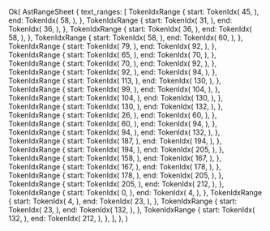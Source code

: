 Ok(
    AstRangeSheet {
        text_ranges: [
            TokenIdxRange {
                start: TokenIdx(
                    45,
                ),
                end: TokenIdx(
                    58,
                ),
            },
            TokenIdxRange {
                start: TokenIdx(
                    31,
                ),
                end: TokenIdx(
                    36,
                ),
            },
            TokenIdxRange {
                start: TokenIdx(
                    36,
                ),
                end: TokenIdx(
                    58,
                ),
            },
            TokenIdxRange {
                start: TokenIdx(
                    58,
                ),
                end: TokenIdx(
                    60,
                ),
            },
            TokenIdxRange {
                start: TokenIdx(
                    79,
                ),
                end: TokenIdx(
                    92,
                ),
            },
            TokenIdxRange {
                start: TokenIdx(
                    65,
                ),
                end: TokenIdx(
                    70,
                ),
            },
            TokenIdxRange {
                start: TokenIdx(
                    70,
                ),
                end: TokenIdx(
                    92,
                ),
            },
            TokenIdxRange {
                start: TokenIdx(
                    92,
                ),
                end: TokenIdx(
                    94,
                ),
            },
            TokenIdxRange {
                start: TokenIdx(
                    113,
                ),
                end: TokenIdx(
                    130,
                ),
            },
            TokenIdxRange {
                start: TokenIdx(
                    99,
                ),
                end: TokenIdx(
                    104,
                ),
            },
            TokenIdxRange {
                start: TokenIdx(
                    104,
                ),
                end: TokenIdx(
                    130,
                ),
            },
            TokenIdxRange {
                start: TokenIdx(
                    130,
                ),
                end: TokenIdx(
                    132,
                ),
            },
            TokenIdxRange {
                start: TokenIdx(
                    26,
                ),
                end: TokenIdx(
                    60,
                ),
            },
            TokenIdxRange {
                start: TokenIdx(
                    60,
                ),
                end: TokenIdx(
                    94,
                ),
            },
            TokenIdxRange {
                start: TokenIdx(
                    94,
                ),
                end: TokenIdx(
                    132,
                ),
            },
            TokenIdxRange {
                start: TokenIdx(
                    187,
                ),
                end: TokenIdx(
                    194,
                ),
            },
            TokenIdxRange {
                start: TokenIdx(
                    194,
                ),
                end: TokenIdx(
                    205,
                ),
            },
            TokenIdxRange {
                start: TokenIdx(
                    158,
                ),
                end: TokenIdx(
                    167,
                ),
            },
            TokenIdxRange {
                start: TokenIdx(
                    167,
                ),
                end: TokenIdx(
                    178,
                ),
            },
            TokenIdxRange {
                start: TokenIdx(
                    178,
                ),
                end: TokenIdx(
                    205,
                ),
            },
            TokenIdxRange {
                start: TokenIdx(
                    205,
                ),
                end: TokenIdx(
                    212,
                ),
            },
            TokenIdxRange {
                start: TokenIdx(
                    0,
                ),
                end: TokenIdx(
                    4,
                ),
            },
            TokenIdxRange {
                start: TokenIdx(
                    4,
                ),
                end: TokenIdx(
                    23,
                ),
            },
            TokenIdxRange {
                start: TokenIdx(
                    23,
                ),
                end: TokenIdx(
                    132,
                ),
            },
            TokenIdxRange {
                start: TokenIdx(
                    132,
                ),
                end: TokenIdx(
                    212,
                ),
            },
        ],
    },
)
